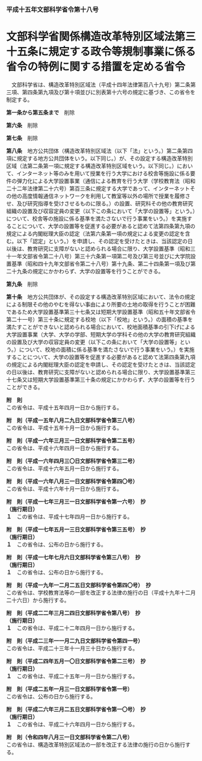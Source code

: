 ### 平成十五年文部科学省令第十八号  
# 文部科学省関係構造改革特別区域法第三十五条に規定する政令等規制事業に係る省令の特例に関する措置を定める省令  
　文部科学省は、構造改革特別区域法（平成十四年法律第百八十九号）第二条第三項、第四条第九項及び第十項並びに別表第十六号の規定に基づき、この省令を制定する。  
  
**第一条から第五条まで**　削除  
  
**第六条**　削除  
  
**第七条**　削除  
  
**第八条**　地方公共団体（構造改革特別区域法（以下「法」という。）第二条第四項に規定する地方公共団体をいう。以下同じ。）が、その設定する構造改革特別区域（法第二条第一項に規定する構造改革特別区域をいう。以下同じ。）において、インターネット等のみを用いて授業を行う大学における校舎等施設に係る要件の弾力化による大学設置事業（通信による教育を行う大学（学校教育法（昭和二十二年法律第二十六号）第百三条に規定する大学であって、インターネットその他の高度情報通信ネットワークを利用して教室等以外の場所で授業を履修させ、及び研究指導を受けさせるものに限る。）の設置、研究科その他の教育研究組織の設置及び収容定員の変更（以下この条において「大学の設置等」という。）について、校舎等の施設に係る基準を満たさないで行う事業をいう。）を実施することについて、大学の設置等を促進する必要があると認めて法第四条第九項の規定による内閣総理大臣の認定（法第六条第一項の規定による変更の認定を含む。以下「認定」という。）を申請し、その認定を受けたときは、当該認定の日以後は、教育研究に支障がないと認められる場合に限り、大学設置基準（昭和三十一年文部省令第二十八号）第三十六条第一項第二号及び第三号並びに大学院設置基準（昭和四十九年文部省令第二十八号）第十九条、第二十四条第一項及び第二十九条の規定にかかわらず、大学の設置等を行うことができる。  
  
**第九条**　削除  
  
**第十条**　地方公共団体が、その設定する構造改革特別区域において、法令の規定による制限その他のやむを得ない事由により所要の土地の取得を行うことが困難であるため大学設置基準第三十七条又は短期大学設置基準（昭和五十年文部省令第二十一号）第三十条に規定する校地（以下「校地」という。）の面積の基準を満たすことができないと認められる場合において、校地面積基準の引下げによる大学設置事業（大学、大学の学部、短期大学の学科その他の大学の教育研究組織の設置及び大学の収容定員の変更（以下この条において「大学の設置等」という。）について、校地の面積に係る基準を満たさないで行う事業をいう。）を実施することについて、大学の設置等を促進する必要があると認めて法第四条第九項の規定による内閣総理大臣の認定を申請し、その認定を受けたときは、当該認定の日以後は、教育研究に支障がないと認められる場合に限り、大学設置基準第三十七条又は短期大学設置基準第三十条の規定にかかわらず、大学の設置等を行うことができる。  
  
**附　則**  
この省令は、平成十五年四月一日から施行する。  
  
**附　則（平成一五年八月二九日文部科学省令第三八号）**  
この省令は、平成十五年十月一日から施行する。  
  
**附　則（平成一六年三月三一日文部科学省令第二五号）**  
この省令は、平成十六年四月一日から施行する。  
  
**附　則（平成一六年四月三〇日文部科学省令第三二号）**  
この省令は、平成十六年五月一日から施行する。  
  
**附　則（平成一六年八月三一日文部科学省令第四〇号）**  
この省令は、平成十六年十月一日から施行する。  
  
**附　則（平成一七年三月三一日文部科学省令第一六号）　抄**  
**（施行期日）**  
**１**　この省令は、平成十七年四月一日から施行する。  
  
**附　則（平成一七年五月一三日文部科学省令第三五号）　抄**  
**（施行期日）**  
**１**　この省令は、公布の日から施行する。  
  
**附　則（平成一七年七月六日文部科学省令第三八号）　抄**  
**（施行期日）**  
**１**　この省令は、公布の日から施行する。  
  
**附　則（平成一九年一二月二五日文部科学省令第四〇号）　抄**  
この省令は、学校教育法等の一部を改正する法律の施行の日（平成十九年十二月二十六日）から施行する。  
  
**附　則（平成二二年三月二四日文部科学省令第八号）　抄**  
**（施行期日）**  
**１**　この省令は、平成二十二年四月一日から施行する。  
  
**附　則（平成二三年一一月二九日文部科学省令第四一号）**  
この省令は、平成二十三年十一月三十日から施行する。  
  
**附　則（平成二四年五月一〇日文部科学省令第二三号）　抄**  
**（施行期日）**  
**１**　この省令は、平成二十五年一月一日から施行する。  
  
**附　則（平成二五年一月三一日文部科学省令第一号）**  
この省令は、公布の日から施行する。  
  
**附　則（平成二六年三月二五日文部科学省令第一〇号）　抄**  
**（施行期日）**  
**１**　この省令は、平成二十六年四月一日から施行する。  
  
**附　則（令和四年八月三一日文部科学省令第二八号）**  
この省令は、構造改革特別区域法の一部を改正する法律の施行の日から施行する。  
  
